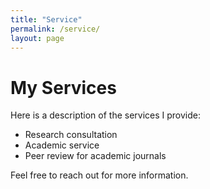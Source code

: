 ```yaml
---
title: "Service"
permalink: /service/
layout: page
---
```


# My Services

Here is a description of the services I provide:

- Research consultation
- Academic service
- Peer review for academic journals

Feel free to reach out for more information.

